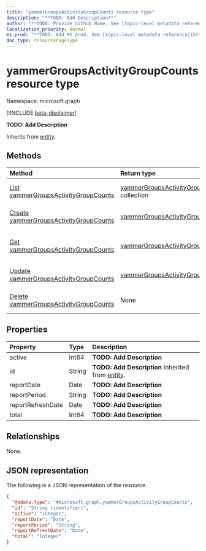 ```yaml
---
title: "yammerGroupsActivityGroupCounts resource type"
description: "**TODO: Add Description**"
author: "**TODO: Provide Github Name. See [topic-level metadata reference](https://msgo.azurewebsites.net/add/document/guidelines/metadata.html#topic-level-metadata)**"
localization_priority: Normal
ms.prod: "**TODO: Add MS prod. See [topic-level metadata reference](https://msgo.azurewebsites.net/add/document/guidelines/metadata.html#topic-level-metadata)**"
doc_type: resourcePageType
---
```


# yammerGroupsActivityGroupCounts resource type

Namespace: microsoft.graph

[!INCLUDE [beta-disclaimer](../../includes/beta-disclaimer.md)]

**TODO: Add Description**


Inherits from [entity](../resources/entity.md).

## Methods
|Method|Return type|Description|
|:---|:---|:---|
|[List yammerGroupsActivityGroupCounts](../api/yammergroupsactivitygroupcounts-list.md)|[yammerGroupsActivityGroupCounts](../resources/yammergroupsactivitygroupcounts.md) collection|Get a list of the [yammerGroupsActivityGroupCounts](../resources/yammergroupsactivitygroupcounts.md) objects and their properties.|
|[Create yammerGroupsActivityGroupCounts](../api/yammergroupsactivitygroupcounts-create.md)|[yammerGroupsActivityGroupCounts](../resources/yammergroupsactivitygroupcounts.md)|Create a new [yammerGroupsActivityGroupCounts](../resources/yammergroupsactivitygroupcounts.md) object.|
|[Get yammerGroupsActivityGroupCounts](../api/yammergroupsactivitygroupcounts-get.md)|[yammerGroupsActivityGroupCounts](../resources/yammergroupsactivitygroupcounts.md)|Read the properties and relationships of a [yammerGroupsActivityGroupCounts](../resources/yammergroupsactivitygroupcounts.md) object.|
|[Update yammerGroupsActivityGroupCounts](../api/yammergroupsactivitygroupcounts-update.md)|[yammerGroupsActivityGroupCounts](../resources/yammergroupsactivitygroupcounts.md)|Update the properties of a [yammerGroupsActivityGroupCounts](../resources/yammergroupsactivitygroupcounts.md) object.|
|[Delete yammerGroupsActivityGroupCounts](../api/yammergroupsactivitygroupcounts-delete.md)|None|Deletes a [yammerGroupsActivityGroupCounts](../resources/yammergroupsactivitygroupcounts.md) object.|

## Properties
|Property|Type|Description|
|:---|:---|:---|
|active|Int64|**TODO: Add Description**|
|id|String|**TODO: Add Description** Inherited from [entity](../resources/entity.md).|
|reportDate|Date|**TODO: Add Description**|
|reportPeriod|String|**TODO: Add Description**|
|reportRefreshDate|Date|**TODO: Add Description**|
|total|Int64|**TODO: Add Description**|

## Relationships
None.

## JSON representation
The following is a JSON representation of the resource.
<!-- {
  "blockType": "resource",
  "keyProperty": "id",
  "@odata.type": "microsoft.graph.yammerGroupsActivityGroupCounts",
  "baseType": "microsoft.graph.entity",
  "openType": false
}
-->
``` json
{
  "@odata.type": "#microsoft.graph.yammerGroupsActivityGroupCounts",
  "id": "String (identifier)",
  "active": "Integer",
  "reportDate": "Date",
  "reportPeriod": "String",
  "reportRefreshDate": "Date",
  "total": "Integer"
}
```


